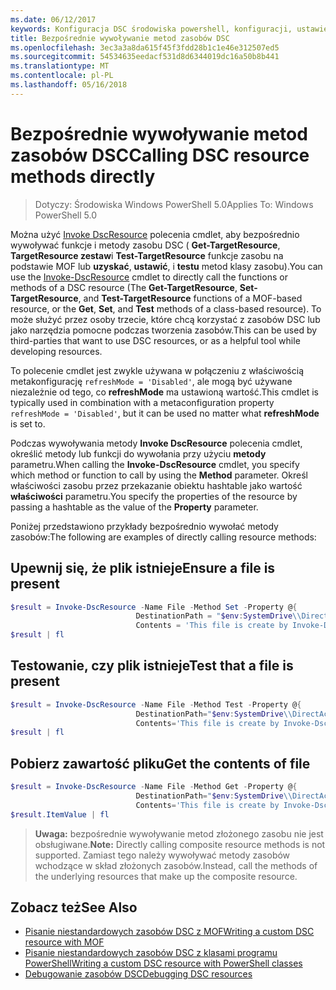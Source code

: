 ```yaml
---
ms.date: 06/12/2017
keywords: Konfiguracja DSC środowiska powershell, konfiguracji, ustawienia
title: Bezpośrednie wywoływanie metod zasobów DSC
ms.openlocfilehash: 3ec3a3a8da615f45f3fdd28b1c1e46e312507ed5
ms.sourcegitcommit: 54534635eedacf531d8d6344019dc16a50b8b441
ms.translationtype: MT
ms.contentlocale: pl-PL
ms.lasthandoff: 05/16/2018
---
```

# <a name="calling-dsc-resource-methods-directly"></a><span data-ttu-id="e871a-103">Bezpośrednie wywoływanie metod zasobów DSC</span><span class="sxs-lookup"><span data-stu-id="e871a-103">Calling DSC resource methods directly</span></span>

><span data-ttu-id="e871a-104">Dotyczy: Środowiska Windows PowerShell 5.0</span><span class="sxs-lookup"><span data-stu-id="e871a-104">Applies To: Windows PowerShell 5.0</span></span>

<span data-ttu-id="e871a-105">Można użyć [Invoke DscResource](https://technet.microsoft.com/library/mt517869.aspx) polecenia cmdlet, aby bezpośrednio wywoływać funkcje i metody zasobu DSC ( **Get-TargetResource**, **TargetResource zestaw**i  **Test-TargetResource** funkcje zasobu na podstawie MOF lub **uzyskać**, **ustawić**, i **testu** metod klasy zasobu).</span><span class="sxs-lookup"><span data-stu-id="e871a-105">You can use the [Invoke-DscResource](https://technet.microsoft.com/library/mt517869.aspx) cmdlet to directly call the functions or methods of a DSC resource (The **Get-TargetResource**, **Set-TargetResource**, and **Test-TargetResource** functions of a MOF-based resource, or the **Get**, **Set**, and **Test** methods of a class-based resource).</span></span>
<span data-ttu-id="e871a-106">To może służyć przez osoby trzecie, które chcą korzystać z zasobów DSC lub jako narzędzia pomocne podczas tworzenia zasobów.</span><span class="sxs-lookup"><span data-stu-id="e871a-106">This can be used by third-parties that want to use DSC resources, or as a helpful tool while developing resources.</span></span>

<span data-ttu-id="e871a-107">To polecenie cmdlet jest zwykle używana w połączeniu z właściwością metakonfigurację `refreshMode = 'Disabled'`, ale mogą być używane niezależnie od tego, co **refreshMode** ma ustawioną wartość.</span><span class="sxs-lookup"><span data-stu-id="e871a-107">This cmdlet is typically used in combination with a metaconfiguration property `refreshMode = 'Disabled'`, but it can be used no matter what **refreshMode** is set to.</span></span>

<span data-ttu-id="e871a-108">Podczas wywoływania metody **Invoke DscResource** polecenia cmdlet, określić metody lub funkcji do wywołania przy użyciu **metody** parametru.</span><span class="sxs-lookup"><span data-stu-id="e871a-108">When calling the **Invoke-DscResource** cmdlet, you specify which method or function to call by using the **Method** parameter.</span></span> <span data-ttu-id="e871a-109">Określ właściwości zasobu przez przekazanie obiektu hashtable jako wartość **właściwości** parametru.</span><span class="sxs-lookup"><span data-stu-id="e871a-109">You specify the properties of the resource by passing a hashtable as the value of the **Property** parameter.</span></span>

<span data-ttu-id="e871a-110">Poniżej przedstawiono przykłady bezpośrednio wywołać metody zasobów:</span><span class="sxs-lookup"><span data-stu-id="e871a-110">The following are examples of directly calling resource methods:</span></span>

## <a name="ensure-a-file-is-present"></a><span data-ttu-id="e871a-111">Upewnij się, że plik istnieje</span><span class="sxs-lookup"><span data-stu-id="e871a-111">Ensure a file is present</span></span>

```powershell
$result = Invoke-DscResource -Name File -Method Set -Property @{
                            DestinationPath = "$env:SystemDrive\\DirectAccess.txt";
                            Contents = 'This file is create by Invoke-DscResource'} -Verbose
$result | fl
```

## <a name="test-that-a-file-is-present"></a><span data-ttu-id="e871a-112">Testowanie, czy plik istnieje</span><span class="sxs-lookup"><span data-stu-id="e871a-112">Test that a file is present</span></span>

```powershell
$result = Invoke-DscResource -Name File -Method Test -Property @{
                            DestinationPath="$env:SystemDrive\\DirectAccess.txt";
                            Contents='This file is create by Invoke-DscResource'} -Verbose
$result | fl
```

## <a name="get-the-contents-of-file"></a><span data-ttu-id="e871a-113">Pobierz zawartość pliku</span><span class="sxs-lookup"><span data-stu-id="e871a-113">Get the contents of file</span></span>

```powershell
$result = Invoke-DscResource -Name File -Method Get -Property @{
                            DestinationPath="$env:SystemDrive\\DirectAccess.txt";
                            Contents='This file is create by Invoke-DscResource'} -Verbose
$result.ItemValue | fl
```

><span data-ttu-id="e871a-114">**Uwaga:** bezpośrednie wywoływanie metod złożonego zasobu nie jest obsługiwane.</span><span class="sxs-lookup"><span data-stu-id="e871a-114">**Note:** Directly calling composite resource methods is not supported.</span></span> <span data-ttu-id="e871a-115">Zamiast tego należy wywoływać metody zasobów wchodzące w skład złożonych zasobów.</span><span class="sxs-lookup"><span data-stu-id="e871a-115">Instead, call the methods of the underlying resources that make up the composite resource.</span></span>

## <a name="see-also"></a><span data-ttu-id="e871a-116">Zobacz też</span><span class="sxs-lookup"><span data-stu-id="e871a-116">See Also</span></span>
- [<span data-ttu-id="e871a-117">Pisanie niestandardowych zasobów DSC z MOF</span><span class="sxs-lookup"><span data-stu-id="e871a-117">Writing a custom DSC resource with MOF</span></span>](authoringResourceMOF.md)
- [<span data-ttu-id="e871a-118">Pisanie niestandardowych zasobów DSC z klasami programu PowerShell</span><span class="sxs-lookup"><span data-stu-id="e871a-118">Writing a custom DSC resource with PowerShell classes</span></span>](authoringResourceClass.md)
- [<span data-ttu-id="e871a-119">Debugowanie zasobów DSC</span><span class="sxs-lookup"><span data-stu-id="e871a-119">Debugging DSC resources</span></span>](debugResource.md)
